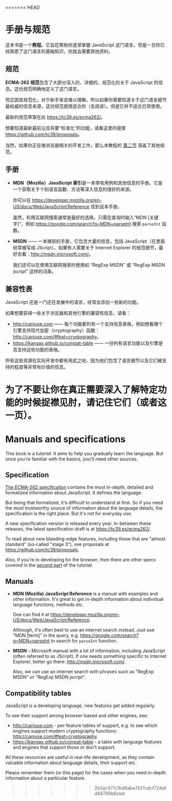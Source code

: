 
<<<<<<< HEAD
# 手册与规范

这本书是一个**教程**。它旨在帮助你逐渐掌握 JavaScript 这门语言。但是一旦你已经熟悉了这门语言的基础知识，你就会需要其他资料。

## 规范

**ECMA-262 规范**包含了大部分深入的、详细的、规范化的关于 JavaScript 的信息。这份规范明确地定义了这门语言。

但正因其规范化，对于新手来说难以理解。所以如果你需要知道关于这门语言细节最权威的信息来源，这份规范就很适合你（去阅读）。但是它并不适合日常使用。

最新的规范草案在此 <https://tc39.es/ecma262/>。

想要知道最新最前沿且将要“标准化”的功能，请看这里的提案 <https://github.com/tc39/proposals>。

当然，如果你正在做浏览器相关的开发工作，那么本教程的 [第二节](info:browser-environment) 涵盖了其他规范。

## 手册

- **MDN（Mozilla）JavaScript 索引**是一本带有用例和其他信息的手册。它是一个获取关于个别语言函数、方法等深入信息的很好的来源。

    你可以在 <https://developer.mozilla.org/en-US/docs/Web/JavaScript/Reference> 找到这本手册。

    虽然，利用互联网搜索通常是最好的选择。只需在查询时输入“MDN [关键字]”，例如 <https://google.com/search?q=MDN+parseInt> 搜索 `parseInt` 函数。

- **MSDN** —— 一本微软的手册，它包含大量的信息，包括 JavaScript（在里面经常被写成 JScript）。如果有人需要关于 Internet Explorer 的规范细节，最好去看：<http://msdn.microsoft.com/>。

    我们还可以在使用互联网搜索时使用如 “RegExp MSDN” 或 “RegExp MSDN jscript” 这样的词条。

## 兼容性表

JavaScript 还是一门还在发展中的语言，经常会添加一些新的功能。

如果想要获得一些关于浏览器和其他引擎的兼容性信息，请看：

- <http://caniuse.com> —— 每个功能都列有一个支持信息表格，例如想看哪个引擎支持现代加密（cryptography）函数：<http://caniuse.com/#feat=cryptography>。
- <https://kangax.github.io/compat-table> —— 一份列有语言功能以及引擎是否支持这些功能的表格。

所有这些资源在实际开发中都有用武之地，因为他们包含了语言细节以及它们被支持的程度等非常有价值的信息。

为了不要让你在真正需要深入了解特定功能的时候捉襟见肘，请记住它们（或者这一页）。
=======
# Manuals and specifications

This book is a *tutorial*. It aims to help you gradually learn the language. But once you're familiar with the basics, you'll need other sources.

## Specification

[The ECMA-262 specification](https://www.ecma-international.org/publications/standards/Ecma-262.htm) contains the most in-depth, detailed and formalized information about JavaScript. It defines the language.

But being that formalized, it's difficult to understand at first. So if you need the most trustworthy source of information about the language details, the specification is the right place. But it's not for everyday use.

A new specification version is released every year. In-between these releases, the latest specification draft is at <https://tc39.es/ecma262/>.

To read about new bleeding-edge features, including those that are "almost standard" (so-called "stage 3"), see proposals at <https://github.com/tc39/proposals>.

Also, if you're in developing for the browser, then there are other specs covered in the [second part](info:browser-environment) of the tutorial.

## Manuals

- **MDN (Mozilla) JavaScript Reference** is a manual with examples and other information. It's great to get in-depth information about individual language functions, methods etc.

    One can find it at <https://developer.mozilla.org/en-US/docs/Web/JavaScript/Reference>.

    Although, it's often best to use an internet search instead. Just use "MDN [term]" in the query, e.g. <https://google.com/search?q=MDN+parseInt> to search for `parseInt` function.


- **MSDN** – Microsoft manual with a lot of information, including JavaScript (often referred to as JScript). If one needs something specific to Internet Explorer, better go there: <http://msdn.microsoft.com/>.

    Also, we can use an internet search with phrases such as "RegExp MSDN" or "RegExp MSDN jscript".

## Compatibility tables

JavaScript is a developing language, new features get added regularly.

To see their support among browser-based and other engines, see:

- <http://caniuse.com> - per-feature tables of support, e.g. to see which engines support modern cryptography functions: <http://caniuse.com/#feat=cryptography>.
- <https://kangax.github.io/compat-table> - a table with language features and engines that support those or don't support.

All these resources are useful in real-life development, as they contain valuable information about language details, their support etc.

Please remember them (or this page) for the cases when you need in-depth information about a particular feature.
>>>>>>> 2b5ac971c1bd8abe7b17cdcf724afd84799b6cbd
